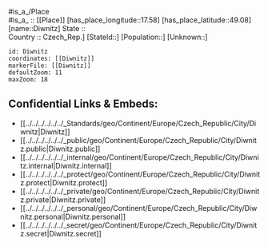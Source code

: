 ﻿---
location: [49.08,17.58] 
mapzoom: [7,12] 
mapmarker: city 
type: City
tags:
- geo/City


SpocWebEntityId: 29817
isDeleted: false
confidential: public

---
#is_a_/Place  
#is_a_ :: [[Place]] 
[has_place_longitude::17.58] 
[has_place_latitude::49.08] 
[name::Diwnitz] 
State ::  
Country :: Czech_Rep.] 
[StateId::] 
[Population::] 
[Unknown::] 


```leaflet
id: Diwnitz
coordinates: [[Diwnitz]] 
markerFile: [[Diwnitz]] 
defaultZoom: 11 
maxZoom: 18
```


## Confidential Links & Embeds: 
- [[../../../../../../_Standards/geo/Continent/Europe/Czech_Republic/City/Diwnitz|Diwnitz]] 
- [[../../../../../../_public/geo/Continent/Europe/Czech_Republic/City/Diwnitz.public|Diwnitz.public]] 
- [[../../../../../../_internal/geo/Continent/Europe/Czech_Republic/City/Diwnitz.internal|Diwnitz.internal]] 
- [[../../../../../../_protect/geo/Continent/Europe/Czech_Republic/City/Diwnitz.protect|Diwnitz.protect]] 
- [[../../../../../../_private/geo/Continent/Europe/Czech_Republic/City/Diwnitz.private|Diwnitz.private]] 
- [[../../../../../../_personal/geo/Continent/Europe/Czech_Republic/City/Diwnitz.personal|Diwnitz.personal]] 
- [[../../../../../../_secret/geo/Continent/Europe/Czech_Republic/City/Diwnitz.secret|Diwnitz.secret]] 
